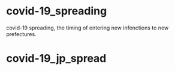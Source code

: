 # covid-19_spreading
covid-19 spreading, the timing of entering new infenctions to new prefectures. 
# covid-19_jp_spread
